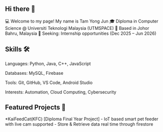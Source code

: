 ## Hi there 👋
💻 Welcome to my page! My name is Tam Yong Jun
🎓 Diploma in Computer Science @ Universiti Teknologi Malaysia (UTMSPACE)
📍 Based in Johor Bahru, Malaysia
🚀 Seeking: Internship opportunities (Dec 2025 – Jun 2026)

## Skills 🛠️
Languages: Python, Java, C++, JavaScript

Databases: MySQL, Firebase

Tools: Git, GitHub, VS Code, Android Studio

Interests: Automation, Cloud Computing, Cybersecurity

## Featured Projects 📁
*KaiFeedCat(KFC) [Diploma Final Year Project]
    - IoT based smart pet feeder with live cam supported
    - Store & Retrieve data real time through firestore
    
<!--
**LamaTopaz/LamaTopaz** is a ✨ _special_ ✨ repository because its `README.md` (this file) appears on your GitHub profile.

Here are some ideas to get you started:

- 🔭 I’m currently working on ...
- 🌱 I’m currently learning ...
- 👯 I’m looking to collaborate on ...
- 🤔 I’m looking for help with ...
- 💬 Ask me about ...
- 📫 How to reach me: ...
- 😄 Pronouns: ...
- ⚡ Fun fact: ...
-->
